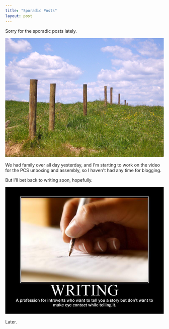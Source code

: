 ```yaml
---
title: "Sporadic Posts"
layout: post
---
```

Sorry for the sporadic posts lately.

![](/assets/images-posts/2019/04/2019-04-04.1.01.jpg)

We had family over all day yesterday, and I'm starting to work on the video for the PCS unboxing and assembly, so I haven't had any time for blogging.

But I'll bet back to writing soon, hopefully.

![](/assets/images-posts/2019/04/2019-04-04.1.02.jpg)

Later.
